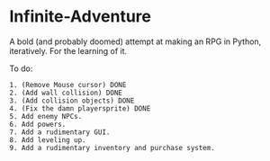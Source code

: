Infinite-Adventure
==================

A bold (and probably doomed) attempt at making an RPG in Python, iteratively. For the learning of it. 

To do:
    
    1. (Remove Mouse cursor) DONE
    2. (Add wall collision) DONE
    3. (Add collision objects) DONE
    4. (Fix the damn playersprite) DONE
    5. Add enemy NPCs.
    6. Add powers.
    7. Add a rudimentary GUI.
    8. Add leveling up.
    9. Add a rudimentary inventory and purchase system.
